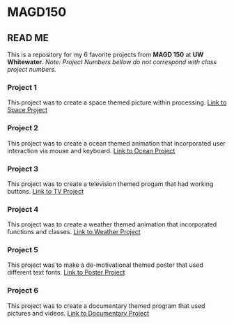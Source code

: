 # MAGD150

## READ ME
This is a repository for my 6 favorite projects from **MAGD 150** at **UW Whitewater**.
*Note: Project Numbers bellow do not correspond with class project numbers.*

### Project 1
This project was to create a space themed picture within processing.
[Link to Space Project](https://github.com/ColeBollig/MAGD150/tree/gh-pages/s19magdlab01_Bollig)

### Project 2
This project was to create a ocean themed animation that incorporated user interaction via mouse and keyboard.
[Link to Ocean Project]()

### Project 3
This project was to create a television themed progam that had working buttons.
[Link to TV Project]()

### Project 4
This project was to create a weather themed animation that incorporated functions and classes.
[Link to Weather Project]()

### Project 5
This project was to make a de-motivational themed poster that used different text fonts.
[Link to Poster Project]()

### Project 6
This project was to create a documentary themed program that used pictures and videos.
[Link to Documentary Project]()
